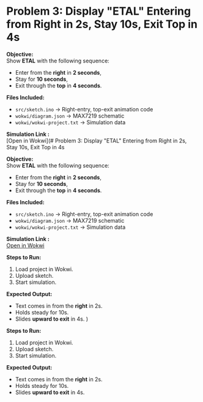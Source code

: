 # Problem 3: Display "ETAL" Entering from Right in 2s, Stay 10s, Exit Top in 4s

**Objective:**  
Show **ETAL** with the following sequence:  
- Enter from the **right** in **2 seconds**,  
- Stay for **10 seconds**,  
- Exit through the **top** in **4 seconds**.

**Files Included:**  
- `src/sketch.ino` → Right-entry, top-exit animation code  
- `wokwi/diagram.json` → MAX7219 schematic  
- `wokwi/wokwi-project.txt` → Simulation data  

**Simulation Link :**  
[Open in Wokwi](# Problem 3: Display "ETAL" Entering from Right in 2s, Stay 10s, Exit Top in 4s

**Objective:**  
Show **ETAL** with the following sequence:  
- Enter from the **right** in **2 seconds**,  
- Stay for **10 seconds**,  
- Exit through the **top** in **4 seconds**.

**Files Included:**  
- `src/sketch.ino` → Right-entry, top-exit animation code  
- `wokwi/diagram.json` → MAX7219 schematic  
- `wokwi/wokwi-project.txt` → Simulation data  

**Simulation Link :**  
[Open in Wokwi](https://wokwi.com/projects/445955372497558529)

**Steps to Run:**  
1. Load project in Wokwi.  
2. Upload sketch.  
3. Start simulation.

**Expected Output:**  
- Text comes in from the **right** in 2s.  
- Holds steady for 10s.  
- Slides **upward to exit** in 4s.
)

**Steps to Run:**  
1. Load project in Wokwi.  
2. Upload sketch.  
3. Start simulation.

**Expected Output:**  
- Text comes in from the **right** in 2s.  
- Holds steady for 10s.  
- Slides **upward to exit** in 4s.
